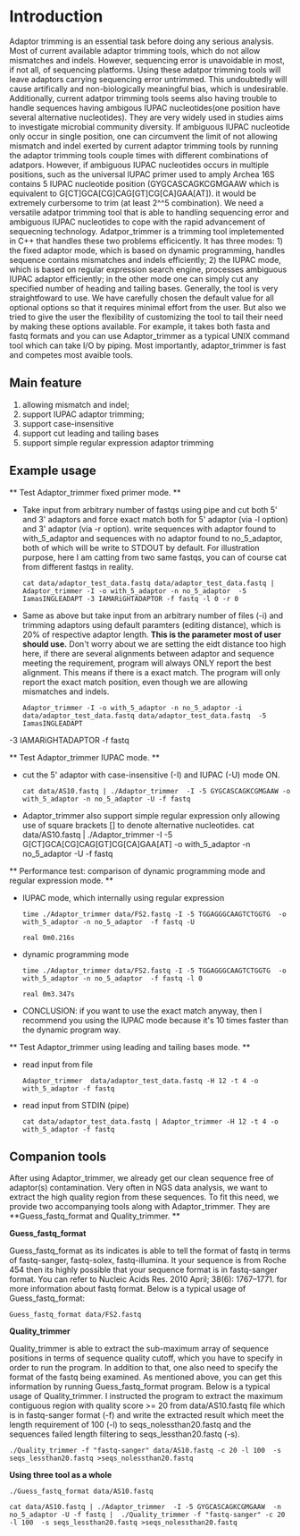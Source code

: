 **Introduction**
================

Adaptor trimming is an essential task before doing any serious analysis. 
Most of current available adaptor trimming tools, which do not allow mismatches and indels. 
However, sequencing error is unavoidable in most, if not all, of sequencing platforms. 
Using these adatpor trimming tools will leave adaptors carrying sequencing 
error untrimmed. This undoubtedly will cause artifically and non-biologically meaningful bias, 
which is undesirable. Additionally, current adatpor trimming  tools seems also having trouble to
handle sequences having ambigous IUPAC nucleotides(one position have several alternative 
nucleotides). They are very widely used in studies aims to investigate microbial 
community diversity. If ambiguous IUPAC nucleotide only occur in single position, one can 
circumvent the limit of not allowing mismatch and indel exerted by current adaptor trimming tools 
by running the adaptor trimming tools couple times with different combinations of adatpors. 
However, if ambiguous IUPAC nucleotides occurs in multiple positions, such as the universal IUPAC
primer used to amply Archea 16S contains 5 IUPAC nucleotide position 
(GYGCASCAGKCGMGAAW which is equivalent to G[CT]GCA[CG]CAG[GT]CG[CA]GAA[AT]). it would be extremely 
curbersome to trim (at least 2^^5 combination). We need a versatile adatpor trimming tool that 
is able to handling sequencing error and ambiguous IUPAC nucleotides to cope with the rapid 
advancement of sequecning technology. Adatpor_trimmer is a trimming tool impletemented in C++ 
that handles these two problems efficicently. It has three modes: 1) the fixed adaptor mode, 
which is based on dynamic programming, handles sequence contains mismatches and indels 
efficiently; 2) the IUPAC mode, which is based on regular expression search engine, processes 
ambiguous IUPAC adaptor efficiently; in the other mode one can simply cut any specified number 
of heading and tailing bases. Generally, the tool is very straightfoward to use. We have 
carefully chosen the default value for all optional options so that it requires minimal effort 
from the user. But also we tried to give the user the flexibility of customizing the tool to 
tail their need by making these options available. For example, it takes both fasta and fastq 
formats and you can use Adaptor_trimmer as a typical UNIX command tool which can take I/O 
by piping. Most importantly, adaptor_trimmer is fast and competes most avaible tools.

**Main feature**
----------------

  1. allowing mismatch and indel;
  2. support IUPAC adaptor trimming;
  3. support case-insensitive
  4. support cut leading and tailing bases
  5. support simple regular expression adaptor trimming

**Example usage**
-----------------

** Test Adaptor_trimmer fixed primer mode. **

  * Take input from arbitrary number of fastqs using pipe and cut both 5' and 3' adaptors 
    and force exact match both for 5' adaptor (via -l option) and 3' adaptor (via -r option).
    write sequences with adaptor found to with_5_adaptor and sequences with no adaptor found 
    to no_5_adaptor, both of which will be write to STDOUT by default. For illustration purpose,
    here I am catting from two same fastqs, you can of course cat from different fastqs in reality.

        cat data/adaptor_test_data.fastq data/adaptor_test_data.fastq | Adaptor_trimmer -I -o with_5_adaptor -n no_5_adaptor  -5 IamasINGLEADAPT -3 IAMARiGHTADAPTOR -f fastq -l 0 -r 0

  * Same as above but take input from an arbitrary number of files (-i) and trimming adaptors 
    using default paramters (editing distance), which is 20% of respective adaptor length. 
    **This is the parameter most of user should use.** Don't worry about we are setting the 
    eidt distance too high here, if there are several alignments between adaptor and sequence 
    meeting the requirement, program will always ONLY report the best alignment. This means 
    if there is a exact match. The program will only report the exact match position, even 
    though we are allowing mismatches and indels.

        Adaptor_trimmer -I -o with_5_adaptor -n no_5_adaptor -i data/adaptor_test_data.fastq data/adaptor_test_data.fastq  -5 IamasINGLEADAPT 
-3 IAMARiGHTADAPTOR -f fastq

** Test Adaptor_trimmer IUPAC mode. **

  * cut the 5' adaptor with case-insensitive (-I) and IUPAC (-U) mode ON.
    
        cat data/AS10.fastq | ./Adaptor_trimmer  -I -5 GYGCASCAGKCGMGAAW -o with_5_adaptor -n no_5_adaptor -U -f fastq
 
  * Adaptor_trimmer also support simple regular expression only allowing use of square brackets 
    [] to denote alternative nucleotides. 
        cat data/AS10.fastq | ./Adaptor_trimmer  -I -5 G[CT]GCA[CG]CAG[GT]CG[CA]GAA[AT] -o with_5_adaptor -n no_5_adaptor -U -f fastq  
 
** Performance test: comparison of dynamic programming mode and regular expression mode. **

  * IUPAC mode, which internally using regular expression 
        
        time ./Adaptor_trimmer data/FS2.fastq -I -5 TGGAGGGCAAGTCTGGTG  -o with_5_adaptor -n no_5_adaptor  -f fastq -U
        
        real 0m0.216s

  * dynamic programming mode 
        
        time ./Adaptor_trimmer data/FS2.fastq -I -5 TGGAGGGCAAGTCTGGTG  -o with_5_adaptor -n no_5_adaptor  -f fastq -l 0
        
        real 0m3.347s

  * CONCLUSION: if you want to use the exact match anyway, then I recommend you using the IUPAC mode because it's 10 times 
    faster than the dynamic program way.

** Test Adaptor_trimmer using leading and tailing bases mode. **

  * read input from file 
        
        Adaptor_trimmer  data/adaptor_test_data.fastq -H 12 -t 4 -o with_5_adaptor -f fastq

  * read input from STDIN (pipe) 
        
        cat data/adaptor_test_data.fastq | Adaptor_trimmer -H 12 -t 4 -o with_5_adaptor -f fastq

**Companion tools**
-----------------

After using Adaptor_trimmer, we already get our clean sequence free of adaptor(s) contamination. Very often in NGS data 
analysis, we want to extract the high quality region from these sequences. To fit this need, we provide two accompanying 
tools along with Adaptor_trimmer. They are **Guess_fastq_format and Quality_trimmer. **

**Guess_fastq_format**

  Guess_fastq_format as its indicates is able to tell the format of fastq in terms of fastq-sanger, fastq-solex, 
  fastq-illumina. It your sequence is from Roche 454 then its highly possible that your sequence format is in fastq-sanger 
  format. You can refer to Nucleic Acids Res. 2010 April; 38(6): 1767–1771. for more information about fastq format. 
  Below is a typical usage of Guess_fastq_format:
    
    Guess_fastq_format data/FS2.fastq 

**Quality_trimmer**
  
  Quality_trimmer is able to extract the sub-maximum array of sequence positions in terms of sequence quality cutoff, which
  you have to specify in order to run the program. In addition to that, one also need to specify the format of the fastq being
  examined. As mentioned above, you can get this information by running Guess_fastq_format program. Below is a typical usage of
  Quality_trimmer. I instructed the program to extract the maximum contiguous region with quality score >= 20 from 
  data/AS10.fastq file which is in fastq-sanger format (-f) and write the extracted result which meet the length requirement of 
  100 (-l) to seqs_nolessthan20.fastq and the sequences failed length filtering to seqs_lessthan20.fastq (-s).

    ./Quality_trimmer -f "fastq-sanger" data/AS10.fastq -c 20 -l 100  -s seqs_lessthan20.fastq >seqs_nolessthan20.fastq



**Using three tool as a whole**

    ./Guess_fastq_format data/AS10.fastq

    cat data/AS10.fastq | ./Adaptor_trimmer  -I -5 GYGCASCAGKCGMGAAW  -n no_5_adaptor -U -f fastq |  ./Quality_trimmer -f "fastq-sanger" -c 20 -l 100  -s seqs_lessthan20.fastq >seqs_nolessthan20.fastq

